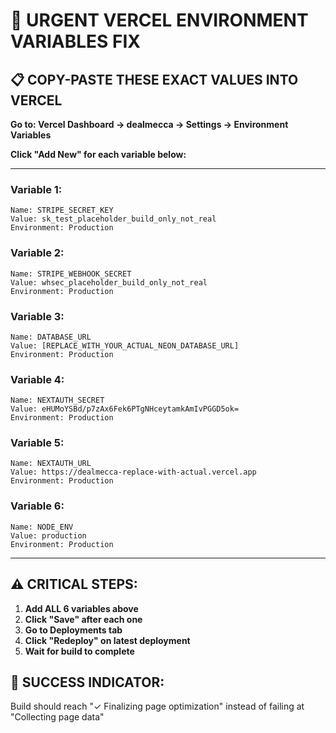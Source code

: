 # 🚨 URGENT VERCEL ENVIRONMENT VARIABLES FIX

## 📋 COPY-PASTE THESE EXACT VALUES INTO VERCEL

**Go to: Vercel Dashboard → dealmecca → Settings → Environment Variables**

**Click "Add New" for each variable below:**

---

### Variable 1:
```
Name: STRIPE_SECRET_KEY
Value: sk_test_placeholder_build_only_not_real
Environment: Production
```

### Variable 2:
```
Name: STRIPE_WEBHOOK_SECRET
Value: whsec_placeholder_build_only_not_real
Environment: Production
```

### Variable 3:
```
Name: DATABASE_URL
Value: [REPLACE_WITH_YOUR_ACTUAL_NEON_DATABASE_URL]
Environment: Production
```

### Variable 4:
```
Name: NEXTAUTH_SECRET
Value: eHUMoYSBd/p7zAx6Fek6PTgNHceytamkAmIvPGGD5ok=
Environment: Production
```

### Variable 5:
```
Name: NEXTAUTH_URL
Value: https://dealmecca-replace-with-actual.vercel.app
Environment: Production
```

### Variable 6:
```
Name: NODE_ENV
Value: production
Environment: Production
```

---

## ⚠️ CRITICAL STEPS:

1. **Add ALL 6 variables above**
2. **Click "Save" after each one**
3. **Go to Deployments tab**
4. **Click "Redeploy" on latest deployment**
5. **Wait for build to complete**

## 🎯 SUCCESS INDICATOR:
Build should reach "✓ Finalizing page optimization" instead of failing at "Collecting page data" 
